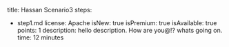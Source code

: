 title: Hassan Scenario3
steps:
  - step1.md
license: Apache
isNew: true
isPremium: true
isAvailable: true
points: 1
description: hello description. How are you@!? whats going on.
time: 12 minutes
